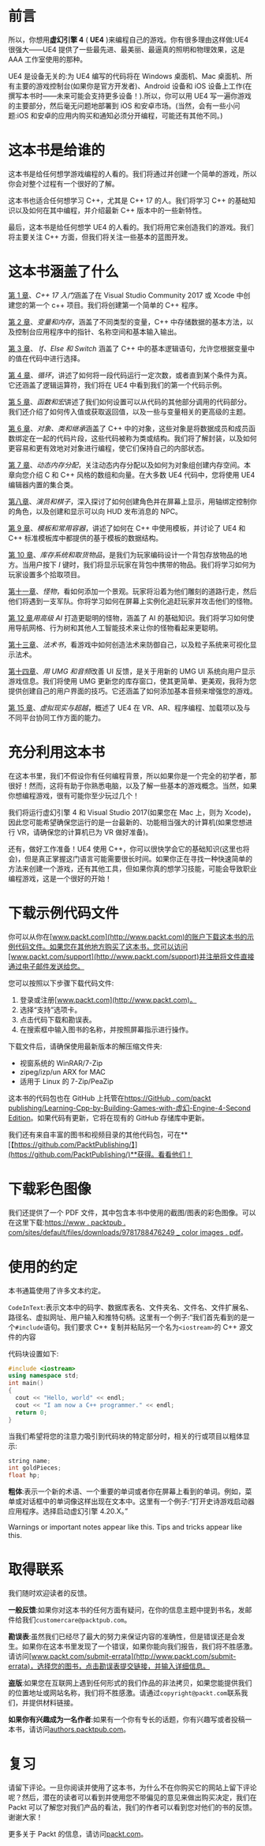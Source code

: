 # 前言

所以，你想用**虚幻引擎 4** ( **UE4** )来编程自己的游戏。你有很多理由这样做:UE4 很强大——UE4 提供了一些最先进、最美丽、最逼真的照明和物理效果，这是 AAA 工作室使用的那种。

UE4 是设备无关的:为 UE4 编写的代码将在 Windows 桌面机、Mac 桌面机、所有主要的游戏控制台(如果你是官方开发者)、Android 设备和 iOS 设备上工作(在撰写本书时——未来可能会支持更多设备！).所以，你可以用 UE4 写一遍你游戏的主要部分，然后毫无问题地部署到 iOS 和安卓市场。(当然，会有一些小问题:iOS 和安卓的应用内购买和通知必须分开编程，可能还有其他不同。)

# 这本书是给谁的

这本书是给任何想学游戏编程的人看的。我们将通过并创建一个简单的游戏，所以你会对整个过程有一个很好的了解。

这本书也适合任何想学习 C++，尤其是 C++ 17 的人。我们将学习 C++ 的基础知识以及如何在其中编程，并介绍最新 C++ 版本中的一些新特性。

最后，这本书是给任何想学 UE4 的人看的。我们将用它来创造我们的游戏。我们将主要关注 C++ 方面，但我们将关注一些基本的蓝图开发。

# 这本书涵盖了什么

[第 1 章](01.html)、*C++ 17 入门*涵盖了在 Visual Studio Community 2017 或 Xcode 中创建您的第一个 c++ 项目。我们将创建第一个简单的 C++ 程序。

[第 2 章](02.html)、*变量和内存*，涵盖了不同类型的变量，C++ 中存储数据的基本方法，以及控制台应用程序中的指针、名称空间和基本输入输出。

[第 3 章](03.html)、 *If、Else 和 Switch* 涵盖了 C++ 中的基本逻辑语句，允许您根据变量中的值在代码中进行选择。

[第 4 章](04.html)、*循环*，讲述了如何将一段代码运行一定次数，或者直到某个条件为真。它还涵盖了逻辑运算符，我们将在 UE4 中看到我们的第一个代码示例。

[第 5 章](05.html)、*函数和宏*讲述了我们如何设置可以从代码的其他部分调用的代码部分。我们还介绍了如何传入值或获取返回值，以及一些与变量相关的更高级的主题。

[第 6 章](06.html)、*对象、类和继承*涵盖了 C++ 中的对象，这些对象是将数据成员和成员函数绑定在一起的代码片段，这些代码被称为类或结构。我们将了解封装，以及如何更容易和更有效地对对象进行编程，使它们保持自己的内部状态。

[第 7 章](07.html)、*动态内存分配*，关注动态内存分配以及如何为对象组创建内存空间。本章向您介绍 C 和 C++ 风格的数组和向量。在大多数 UE4 代码中，您将使用 UE4 编辑器内置的集合类。

[第八章](08.html)、*演员和棋子*，深入探讨了如何创建角色并在屏幕上显示，用轴绑定控制你的角色，以及创建和显示可以向 HUD 发布消息的 NPC。

[第 9 章](09.html)、*模板和常用容器*，讲述了如何在 C++ 中使用模板，并讨论了 UE4 和 C++ 标准模板库中都提供的基于模板的数据结构。

[第 10 章](10.html)、*库存系统和取货物品*，是我们为玩家编码设计一个背包存放物品的地方。当用户按下 *I* 键时，我们将显示玩家在背包中携带的物品。我们将学习如何为玩家设置多个拾取项目。

[第十一章](11.html)、*怪物*，看如何添加一个景观。玩家将沿着为他们雕刻的道路行走，然后他们将遇到一支军队。你将学习如何在屏幕上实例化追赶玩家并攻击他们的怪物。

[第 12 章](12.html)*用高级 AI* 打造更聪明的怪物，涵盖了 AI 的基础知识。我们将学习如何使用导航网格、行为树和其他人工智能技术来让你的怪物看起来更聪明。

[第十三章](13.html)、*法术书*，看游戏中如何创造法术来防御自己，以及粒子系统来可视化显示法术。

[第十四章](14.html)、*用 UMG 和音频*改善 UI 反馈，是关于用新的 UMG UI 系统向用户显示游戏信息。我们将使用 UMG 更新您的库存窗口，使其更简单、更美观，我将为您提供创建自己的用户界面的技巧。它还涵盖了如何添加基本音频来增强您的游戏。

[第 15 章](15.html)、*虚拟现实与超越*，概述了 UE4 在 VR、AR、程序编程、加载项以及与不同平台协同工作方面的能力。

# 充分利用这本书

在这本书里，我们不假设你有任何编程背景，所以如果你是一个完全的初学者，那很好！然而，这将有助于你熟悉电脑，以及了解一些基本的游戏概念。当然，如果你想编程游戏，很有可能你至少玩过几个！

我们将运行虚幻引擎 4 和 Visual Studio 2017(如果您在 Mac 上，则为 Xcode)，因此您可能希望确保您运行的是一台最新的、功能相当强大的计算机(如果您想进行 VR，请确保您的计算机已为 VR 做好准备)。

还有，做好工作准备！UE4 使用 C++，你可以很快学会它的基础知识(这里也将会)，但是真正掌握这门语言可能需要很长时间。如果你正在寻找一种快速简单的方法来创建一个游戏，还有其他工具，但如果你真的想学习技能，可能会导致职业编程游戏，这是一个很好的开始！

# 下载示例代码文件

你可以从你在[www.packt.com](http://www.packt.com)的账户下载这本书的示例代码文件。如果您在其他地方购买了这本书，您可以访问[www.packt.com/support](http://www.packt.com/support)并注册将文件直接通过电子邮件发送给您。

您可以按照以下步骤下载代码文件:

1.  登录或注册[www.packt.com](http://www.packt.com)。
2.  选择“支持”选项卡。
3.  点击代码下载和勘误表。
4.  在搜索框中输入图书的名称，并按照屏幕指示进行操作。

下载文件后，请确保使用最新版本的解压缩文件夹:

*   视窗系统的 WinRAR/7-Zip
*   zipeg/izp/un ARX for MAC
*   适用于 Linux 的 7-Zip/PeaZip

这本书的代码包也在 GitHub 上托管在[https://GitHub . com/packt publishing/Learning-Cpp-by-Building-Games-with-虚幻-Engine-4-Second Edition](https://github.com/PacktPublishing/Learning-Cpp-by-Building-Games-with-Unreal-Engine-4-Second-Edition)。如果代码有更新，它将在现有的 GitHub 存储库中更新。

我们还有来自丰富的图书和视频目录的其他代码包，可在**[【https://github.com/PacktPublishing/】](https://github.com/PacktPublishing/)**获得。看看他们！

# 下载彩色图像

我们还提供了一个 PDF 文件，其中包含本书中使用的截图/图表的彩色图像。可以在这里下载:[https://www . packtpub . com/sites/default/files/downloads/9781788476249 _ color images . pdf](https://www.packtpub.com/sites/default/files/downloads/9781788476249_ColorImages.pdf)。

# 使用的约定

本书通篇使用了许多文本约定。

`CodeInText`:表示文本中的码字、数据库表名、文件夹名、文件名、文件扩展名、路径名、虚拟网址、用户输入和推特句柄。这里有一个例子:“我们首先看到的是一个`#include`语句。我们要求 C++ 复制并粘贴另一个名为`<iostream>`的 C++ 源文件的内容

代码块设置如下:

```cpp
#include <iostream>
using namespace std;  
int main() 
{ 
  cout << "Hello, world" << endl; 
  cout << "I am now a C++ programmer." << endl; 
  return 0;
} 
```

当我们希望将您的注意力吸引到代码块的特定部分时，相关的行或项目以粗体显示:

```cpp
string name; 
int goldPieces; 
float hp; 
```

**粗体**:表示一个新的术语、一个重要的单词或者你在屏幕上看到的单词。例如，菜单或对话框中的单词像这样出现在文本中。这里有一个例子:“打开史诗游戏启动器应用程序。选择启动虚幻引擎 4.20.X。”

Warnings or important notes appear like this. Tips and tricks appear like this.

# 取得联系

我们随时欢迎读者的反馈。

**一般反馈**:如果你对这本书的任何方面有疑问，在你的信息主题中提到书名，发邮件给我们`customercare@packtpub.com`。

**勘误表**:虽然我们已经尽了最大的努力来保证内容的准确性，但是错误还是会发生。如果你在这本书里发现了一个错误，如果你能向我们报告，我们将不胜感激。请访问[www.packt.com/submit-errata](http://www.packt.com/submit-errata)，选择您的图书，点击勘误表提交链接，并输入详细信息。

**盗版**:如果您在互联网上遇到任何形式的我们作品的非法拷贝，如果您能提供我们的位置地址或网站名称，我们将不胜感激。请通过`copyright@packt.com`联系我们，并提供材料链接。

**如果你有兴趣成为一名作者**:如果有一个你有专长的话题，你有兴趣写或者投稿一本书，请访问[authors.packtpub.com](http://authors.packtpub.com/)。

# 复习

请留下评论。一旦你阅读并使用了这本书，为什么不在你购买它的网站上留下评论呢？然后，潜在的读者可以看到并使用您不带偏见的意见来做出购买决定，我们在 Packt 可以了解您对我们产品的看法，我们的作者可以看到您对他们的书的反馈。谢谢大家！

更多关于 Packt 的信息，请访问[packt.com](http://www.packt.com/)。